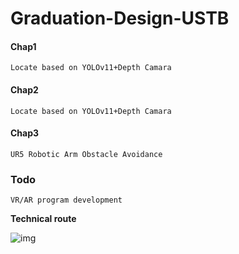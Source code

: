 # Graduation-Design-USTB



#### Chap1

```
Locate based on YOLOv11+Depth Camara 
```

#### Chap2

```
Locate based on YOLOv11+Depth Camara 
```

#### Chap3

```
UR5 Robotic Arm Obstacle Avoidance
```

### Todo

```
VR/AR program development
```



**Technical route**

![img](https://nack-1316646329.cos.ap-nanjing.myqcloud.com/wps1.png)
